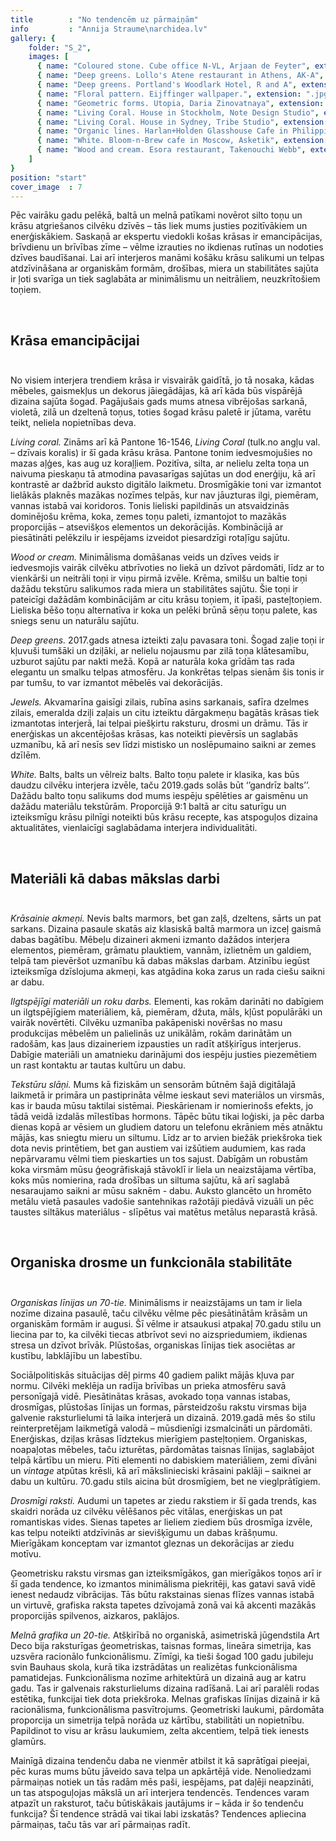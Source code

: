 ```yaml
---
title        : "No tendencēm uz pārmaiņām"
info         : "Annija Straume\narchidea.lv"
gallery: {
    folder: "S_2",
    images: [
      { name: "Coloured stone. Cube office N-VL, Arjaan de Feyter", extension: ".jpg" },
      { name: "Deep greens. Lollo's Atene restaurant in Athens, AK-A", extension: ".jpg" },
      { name: "Deep greens. Portland's Woodlark Hotel, R and A", extension: ".jpg" },
      { name: "Floral pattern. Eijffinger wallpaper.", extension: ".jpg" },
      { name: "Geometric forms. Utopia, Daria Zinovatnaya", extension: ".jpg" },
      { name: "Living Coral. House in Stockholm, Note Design Studio", extension: ".jpg" },
      { name: "Living Coral. House in Sydney, Tribe Studio", extension: ".jpg" },
      { name: "Organic lines. Harlan+Holden Glasshouse Cafe in Philippines, GamFratesi studio", extension: ".jpg" },
      { name: "White. Bloom-n-Brew cafe in Moscow, Asketik", extension: ".jpg" },
      { name: "Wood and cream. Esora restaurant, Takenouchi Webb", extension: ".jpg" }
    ]
}
position: "start"
cover_image  : 7
---
```

Pēc vairāku gadu pelēkā, baltā un melnā patīkami novērot silto toņu un krāsu atgriešanos cilvēku dzīvēs – tās liek mums justies pozitīvākiem un enerģiskākiem. Saskaņā ar ekspertu viedokli košas krāsas ir emancipācijas, brīvdienu un brīvības zīme – vēlme izrauties no ikdienas rutīnas un nodoties dzīves baudīšanai. Lai arī interjeros manāmi košāku krāsu salikumi un telpas atdzīvināšana ar organiskām formām, drošības, miera un stabilitātes sajūta ir ļoti svarīga un tiek saglabāta ar minimālismu un neitrāliem, neuzkrītošiem toņiem.

<br>

## **Krāsa emancipācijai**<br><br>

No visiem interjera trendiem krāsa ir visvairāk gaidītā, jo tā nosaka, kādas mēbeles, gaismekļus un dekorus jāiegādājas, kā arī kāda būs vispārējā dizaina sajūta šogad. Pagājušais gads mums atnesa vibrējošas sarkanā, violetā, zilā un dzeltenā toņus, toties šogad krāsu paletē ir jūtama, varētu teikt, neliela nopietnības deva.

_Living coral._ Zināms arī kā Pantone 16-1546, _Living Coral_ (tulk.no angļu val. – dzīvais koralis) ir šī gada krāsu krāsa. Pantone tonim iedvesmojušies no mazas aļģes, kas aug uz koraļļiem. Pozitīva, silta, ar nelielu zelta toņa un naivuma pieskaņu tā atmodina pavasarīgas sajūtas un dod enerģiju, kā arī kontrastē ar dažbrīd auksto digitālo laikmetu. Drosmīgākie toni var izmantot lielākās plaknēs mazākas nozīmes telpās, kur nav jāuzturas ilgi, piemēram, vannas istabā vai koridoros. Tonis lieliski papildinās un atsvaidzinās dominējošu krēma, koka, zemes toņu paleti, izmantojot to mazākās proporcijās – atsevišķos elementos un dekorācijās. Kombinācijā ar piesātināti pelēkzilu ir iespējams izveidot piesardzīgi rotaļīgu sajūtu.

_Wood or cream._ Minimālisma domāšanas veids un dzīves veids ir iedvesmojis vairāk cilvēku atbrīvoties no liekā un dzīvot pārdomāti, līdz ar to vienkārši un neitrāli toņi ir viņu pirmā izvēle. Krēma, smilšu un baltie toņi dažādu tekstūru salikumos rada miera un stabilitātes sajūtu. Šie toņi ir pateicīgi dažādām kombinācijām ar citu krāsu toņiem, it īpaši, pasteļtoņiem. Lieliska bēšo toņu alternatīva ir koka un pelēki brūnā sēņu toņu palete, kas sniegs senu un naturālu sajūtu.

_Deep greens._ 2017.gads atnesa izteikti zaļu pavasara toni. Šogad zaļie toņi ir kļuvuši tumšāki un dziļāki, ar nelielu nojausmu par zilā toņa klātesamību, uzburot sajūtu par nakti mežā. Kopā ar naturāla koka grīdām tas rada elegantu un smalku telpas atmosfēru. Ja konkrētas telpas sienām šis tonis ir par tumšu, to var izmantot mēbelēs vai dekorācijās.

_Jewels._ Akvamarīna gaisīgi zilais, rubīna asins sarkanais, safīra dzelmes zilais, emeralda dziļi zaļais un citu izteiktu dārgakmeņu bagātās krāsas tiek izmantotas interjerā, lai telpai piešķirtu raksturu, drosmi un drāmu. Tās ir enerģiskas un akcentējošas krāsas, kas noteikti pievērsīs un saglabās uzmanību, kā arī nesīs sev līdzi mistisko un noslēpumaino saikni ar zemes dzīlēm.

_White._ Balts, balts un vēlreiz balts. Balto toņu palete ir klasika, kas būs daudzu cilvēku interjera izvēle, taču 2019.gads solās būt ‘’gandrīz balts’’. Dažādu balto toņu salikums dod mums iespēju spēlēties ar gaismēnu un dažādu materiālu tekstūrām. Proporcijā 9:1 baltā ar citu saturīgu un izteiksmīgu krāsu pilnīgi noteikti būs krāsu recepte, kas atspoguļos dizaina aktualitātes, vienlaicīgi saglabādama interjera individualitāti.

<br>

## **Materiāli kā dabas mākslas darbi**<br><br>

_Krāsainie akmeņi._ Nevis balts marmors, bet gan zaļš, dzeltens, sārts un pat sarkans. Dizaina pasaule skatās aiz klasiskā baltā marmora un izceļ gaismā dabas bagātību. Mēbeļu dizaineri akmeni izmanto dažādos interjera elementos, piemēram, grāmatu plauktiem, vannām, izlietnēm un galdiem, telpā tam pievēršot uzmanību kā dabas mākslas darbam. Atzinību iegūst izteiksmīga dzīslojuma akmeņi, kas atgādina koka zarus un rada ciešu saikni ar dabu.

_Ilgtspējīgi materiāli un roku darbs._ Elementi, kas rokām darināti no dabīgiem un ilgtspējīgiem materiāliem, kā, piemēram, džuta, māls, kļūst populārāki un vairāk novērtēti. Cilvēku uzmanība pakāpeniski novēršas no masu produkcijas mēbelēm un palielinās uz unikālām, rokām darinātām un radošām, kas ļaus dizaineriem izpausties un radīt atšķirīgus interjerus. Dabīgie materiāli un amatnieku darinājumi dos iespēju justies piezemētiem un rast kontaktu ar tautas kultūru un dabu.

_Tekstūru slāņi._ Mums kā fiziskām un sensorām būtnēm šajā digitālajā laikmetā ir primāra un pastiprināta vēlme ieskaut sevi materiālos un virsmās, kas ir bauda mūsu taktilai sistēmai. Pieskārienam ir nomierinošs efekts, jo tādā veidā izdalās mīlestības hormons. Tāpēc būtu tikai loģiski, ja pēc darba dienas kopā ar vēsiem un gludiem datoru un telefonu ekrāniem mēs atnāktu mājās, kas sniegtu mieru un siltumu. Līdz ar to arvien biežāk priekšroka tiek dota nevis printētiem, bet gan austiem vai izšūtiem audumiem, kas rada nepārvaramu vēlmi tiem pieskarties un tos sajust. Dabīgām un robustām koka virsmām mūsu ģeogrāfiskajā stāvoklī ir liela un neaizstājama vērtība, koks mūs nomierina, rada drošības un siltuma sajūtu, kā arī saglabā nesaraujamo saikni ar mūsu saknēm - dabu. Auksto glancēto un hromēto metālu vietā pasaules vadošie santehnikas ražotāji piedāvā vizuāli un pēc taustes siltākus materiālus - slīpētus vai matētus metālus neparastā krāsā.

<br>

## **Organiska drosme un funkcionāla stabilitāte**<br><br>

_Organiskas līnijas un 70-tie._ Minimālisms ir neaizstājams un tam ir liela nozīme dizaina pasaulē, taču cilvēku vēlme pēc piesātinātām krāsām un organiskām formām ir augusi. Šī vēlme ir atsaukusi atpakaļ 70.gadu stilu un liecina par to, ka cilvēki tiecas atbrīvot sevi no aizspriedumiem, ikdienas stresa un dzīvot brīvāk. Plūstošas, organiskas līnijas tiek asociētas ar kustību, labklājību un labestību.

Sociālpolitiskās situācijas dēļ pirms 40 gadiem palikt mājās kļuva par normu. Cilvēki meklēja un radīja brīvības un prieka atmosfēru savā personīgajā vidē. Piesātinātas krāsas, avokado toņa vannas istabas, drosmīgas, plūstošas līnijas un formas, pārsteidzošu rakstu virsmas bija galvenie raksturlielumi tā laika interjerā un dizainā. 2019.gadā mēs šo stilu reinterpretējam laikmetīgā valodā – mūsdienīgi izsmalcināti un pārdomāti. Enerģiskas, dziļas krāsas līdztekus mierīgiem pasteļtoņiem. Organiskas, noapaļotas mēbeles, taču izturētas, pārdomātas taisnas līnijas, saglabājot telpā kārtību un mieru. Pīti elementi no dabiskiem materiāliem, zemi dīvāni un _vintage_ atpūtas krēsli, kā arī mākslinieciski krāsaini paklāji – saiknei ar dabu un kultūru. 70.gadu stils aicina būt drosmīgiem, bet ne vieglprātīgiem.

_Drosmīgi raksti._ Audumi un tapetes ar ziedu rakstiem ir šī gada trends, kas skaidri norāda uz cilvēku vēlēšanos pēc vitālas, enerģiskas un pat romantiskas vides. Sienas tapetes ar lieliem ziediem būs drosmīga izvēle, kas telpu noteikti atdzīvinās ar sievišķīgumu un dabas krāšņumu. Mierīgākam konceptam var izmantot gleznas un dekorācijas ar ziedu motīvu.

Ģeometrisku rakstu virsmas gan izteiksmīgākos, gan mierīgākos toņos arī ir šī gada tendence, ko izmantos minimālisma piekritēji, kas gatavi savā vidē ienest nedaudz vibrācijas. Tās būtu rakstainas sienas flīzes vannas istabā un virtuvē, grafiska raksta tapetes dzīvojamā zonā vai kā akcenti mazākās proporcijās spilvenos, aizkaros, paklājos.

_Melnā grafika un 20-tie._ Atšķirībā no organiskā, asimetriskā jūgendstila Art Deco bija raksturīgas ģeometriskas, taisnas formas, lineāra simetrija, kas uzsvēra racionālo funkcionālismu. Zīmīgi, ka tieši šogad 100 gadu jubileju svin Bauhaus skola, kurā tika izstrādātas un realizētas funkcionālisma pamatidejas. Funkcionālisma nozīme arhitektūrā un dizainā aug ar katru gadu. Tas ir galvenais raksturlielums dizaina radīšanā. Lai arī paralēli rodas estētika, funkcijai tiek dota priekšroka. Melnas grafiskas līnijas dizainā ir kā racionālisma, funkcionālisma pasvītrojums. Ģeometriski laukumi, pārdomāta proporcija un simetrija telpā norāda uz kārtību, stabilitāti un nopietnību. Papildinot to visu ar krāsu laukumiem, zelta akcentiem, telpā tiek ienests glamūrs.

Mainīgā dizaina tendenču daba ne vienmēr atbilst it kā saprātīgai pieejai, pēc kuras mums būtu jāveido sava telpa un apkārtējā vide. Nenoliedzami pārmaiņas notiek un tās radām mēs paši, iespējams, pat daļēji neapzināti, un tas atspoguļojas mākslā un arī interjera tendencēs. Tendences varam atpazīt un raksturot, taču būtiskākais jautājums ir – kāda ir šo tendenču funkcija? Šī tendence strādā vai tikai labi izskatās? Tendences apliecina pārmaiņas, taču tās var arī pārmaiņas radīt.
